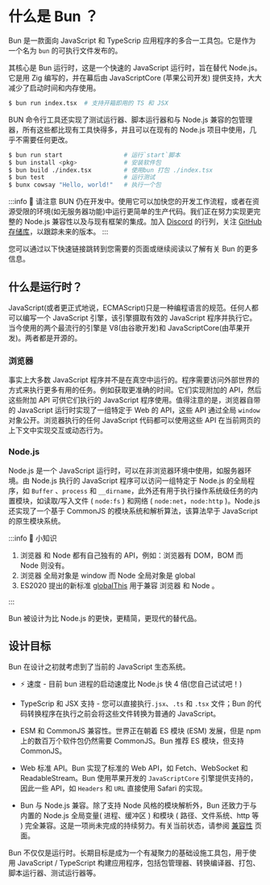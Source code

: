 # 什么是 Bun ？

Bun 是一款面向 JavaScript 和 TypeScrip 应用程序的多合一工具包。它是作为一个名为 `bun` 的可执行文件发布的。

其核心是 Bun 运行时，这是一个快速的 JavaScript 运行时，旨在替代 Node.js。它是用 Zig 编写的，并在幕后由 JavaScriptCore (苹果公司开发) 提供支持，大大减少了启动时间和内存使用。

```sh
$ bun run index.tsx  # 支持开箱即用的 TS 和 JSX
```

BUN​ 命令行工具还实现了测试运行器、脚本运行器和与 Node.js 兼容的包管理器，所有这些都比现有工具快得多，并且可以在现有的 Node.js 项目中使用，几乎不需要任何更改。

```sh
$ bun run start                 # 运行`start`脚本
$ bun install <pkg>​             # 安装软件包
$ bun build ./index.tsx         # 使用bun 打包 ./index.tsx
$ bun test                      # 运行测试
$ bunx cowsay "Hello, world!"   # 执行一个包
```

:::info 📌 请注意
BUN 仍在开发中。使用它可以加快您的开发工作流程，或者在资源受限的环境(如无服务器功能)中运行更简单的生产代码。我们正在努力实现更完整的 Node.js 兼容性以及与现有框架的集成。加入 [Discord](https://bun.sh/discord) 的行列，关注 [GitHub 存储库](https://github.com/oven-sh/bun)，以跟踪未来的版本。
:::

您可以通过以下快速链接跳转到您需要的页面或继续阅读以了解有关 Bun 的更多信息。

<div class ="quick-link">
<Link href="/docs/intro/installation" title="🛠️ 安装 Bun"/>
<Link href="/docs/intro/quickstart" title="🚪 快速入门"/>
<Link href="/docs/cli/install" title="🛠️ 安装 软件包"/>
<Link href="/docs/intro/templates" title="📄 使用项目模板"/>
<Link href="/docs/bundler" title="📦 使用Bun 进行代码打包"/>
<Link href="/docs/api/http" title="⚙️ 构建一个HTTP服务器"/>
<Link href="/docs/api/websockets" title="🛠️ 构建Websocket服务器"/>
<Link href="/docs/api/file-io" title="✍️ 读写文件"/>
<Link href="/docs/api/sqlite" title="⚙️ 运行SQLite查询"/>
<Link href="/docs/cli/test" title="🛠️ 编写和运行测试"/>
</div>

## 什么是运行时？

JavaScript(或者更正式地说，ECMAScript)只是一种编程语言的规范。任何人都可以编写一个 JavaScript 引擎，该引擎摄取有效的 JavaScript 程序并执行它。当今使用的两个最流行的引擎是 V8(由谷歌开发)和 JavaScriptCore(由苹果开发)。两者都是开源的。

### 浏览器

事实上大多数 JavaScript 程序并不是在真空中运行的。程序需要访问外部世界的方式来执行更多有用的任务。例如获取更准确的时间。它们实现附加的 API，然后这些附加 API 可供它们执行的 JavaScript 程序使用。值得注意的是，浏览器自带的 JavaScript 运行时实现了一组特定于 Web 的 API，这些 API 通过全局 `window` 对象公开。浏览器执行的任何 JavaScript 代码都可以使用这些 API 在当前网页的上下文中实现交互或动态行为。

### Node.js

Node.js 是一个 JavaScript 运行时，可以在非浏览器环境中使用，如服务器环境。由 Node.js 执行的 JavaScript 程序可以访问一组特定于 Node.js 的全局程序，如 `Buffer` 、`process` 和 `__dirname`，此外还有用于执行操作系统级任务的内置模块，如读取/写入文件 ( `node:fs` ) 和网络 ( `node:net`，`node:http` )。Node.js 还实现了一个基于 CommonJS 的模块系统和解析算法，该算法早于 JavaScript 的原生模块系统。

:::info 📌 小知识

1. 浏览器 和 Node 都有自己独有的 API，例如：浏览器有 DOM，BOM 而 Node 则没有。
2. 浏览器 全局对象是 window 而 Node 全局对象是 global
3. ES2020 提出的新标准 [globalThis](https://developer.mozilla.org/en-US/docs/Web/JavaScript/Reference/Global_Objects/globalThis) 用于兼容 浏览器 和 Node 。

:::

Bun 被设计为比 Node.js 的更快，更精简，更现代的替代品。

## 设计目标

Bun 在设计之初就考虑到了当前的 JavaScript 生态系统。

- ⚡️ 速度 - 目前 bun 进程的启动速度比 Node.js 快 4 倍(您自己试试吧！)

- TypeScrip 和 JSX 支持 - 您可以直接执行`.jsx`、`.ts` 和 `.tsx` 文件；Bun 的代码转换程序在执行之前会将这些文件转换为普通的 JavaScript。

- ESM 和 CommonJS 兼容性。世界正在朝着 ES 模块 (ESM) 发展，但是 npm 上的数百万个软件包仍然需要 CommonJS。Bun 推荐 ES 模块，但支持 CommonJS。

- Web 标准 API。Bun 实现了标准的 Web API，如 Fetch、WebSocket 和 ReadableStream。Bun 使用苹果开发的 `JavaScriptCore` 引擎提供支持的，因此一些 API，如 `Headers` 和 `URL` 直接使用 Safari 的实现。

- Bun 与 Node.js 兼容。除了支持 Node 风格的模块解析外，Bun 还致力于与内置的 Node.js 全局变量( 进程、缓冲区 ) 和模块 ( 路径、文件系统、http 等 ) 完全兼容。这是一项尚未完成的持续努力。有关当前状态，请参阅 [兼容性](/docs/runtime/nodejs-apis) 页面。

Bun 不仅仅是运行时。长期目标是成为一个有凝聚力的基础设施工具包，用于使用 JavaScript / TypeScript 构建应用程序，包括包管理器、转换编译器、打包、脚本运行器、测试运行器等。
